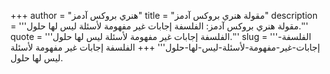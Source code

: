+++
author = "هنري بروكس آدمز"
title = "مقولة هنري بروكس آدمز"
description = '''مقولة هنري بروكس آدمز: الفلسفة إجابات غير مفهومة لأسئلة ليس لها حلول.'''
quote = '''الفلسفة إجابات غير مفهومة لأسئلة ليس لها حلول.'''
slug = '''الفلسفة-إجابات-غير-مفهومة-لأسئلة-ليس-لها-حلول'''
+++
الفلسفة إجابات غير مفهومة لأسئلة ليس لها حلول.
